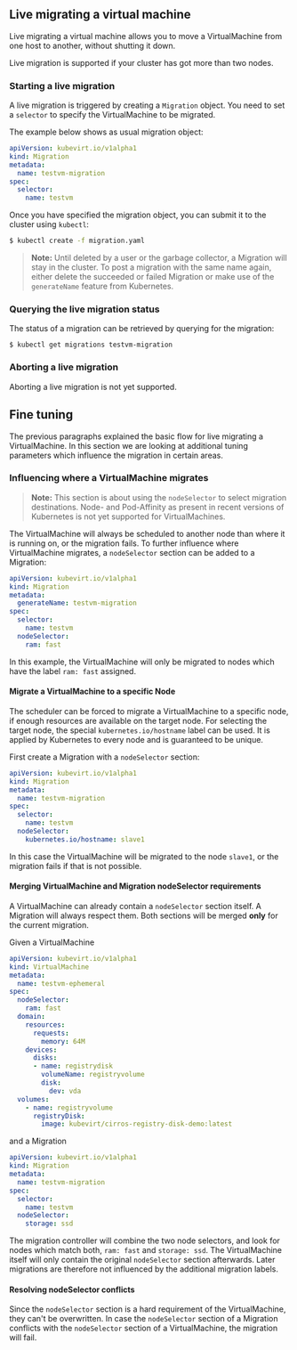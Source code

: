 ## Live migrating a virtual machine

Live migrating a virtual machine allows you to move a VirtualMachine from one host to another, without shutting it down.

Live migration is supported if your cluster has got more than two nodes.

### Starting a live migration

A live migration is triggered by creating a `Migration` object. You need to set a `selector` to specify the VirtualMachine to be migrated.

The example below shows as usual migration object:

```yaml
apiVersion: kubevirt.io/v1alpha1
kind: Migration
metadata:
  name: testvm-migration
spec:
  selector:
    name: testvm
```

Once you have specified the migration object, you can submit it to the cluster using `kubectl`:

```bash
$ kubectl create -f migration.yaml
```

> **Note:** Until deleted by a user or the garbage collector, a Migration will stay in the
> cluster. To post a migration with the same name again, either delete the
> succeeded or failed Migration or make use of the `generateName` feature from
> Kubernetes.

### Querying the live migration status

The status of a migration can be retrieved by querying for the migration:

```
$ kubectl get migrations testvm-migration
```

### Aborting a live migration

Aborting a live migration is not yet supported.


## Fine tuning

The previous paragraphs explained the basic flow for live migrating a VirtualMachine.
In this section we are looking at additional tuning parameters which influence
the migration in certain areas.

### Influencing where a VirtualMachine migrates

> **Note:** This section is about using the `nodeSelector` to select migration
> destinations. Node- and Pod-Affinity as present in recent versions of Kubernetes
> is not yet supported for VirtualMachines.

The VirtualMachine will always be scheduled to another node than where it is running on, or
the migration fails. To further influence where VirtualMachine migrates, a `nodeSelector`
section can be added to a Migration:

```yaml
apiVersion: kubevirt.io/v1alpha1
kind: Migration
metadata:
  generateName: testvm-migration
spec:
  selector:
    name: testvm
  nodeSelector:
    ram: fast
```

In this example, the VirtualMachine will only be migrated to nodes which have the label
`ram: fast` assigned.

#### Migrate a VirtualMachine to a specific Node

The scheduler can be forced to migrate a VirtualMachine to a specific node, if enough
resources are available on the target node. For selecting the target node, the
special `kubernetes.io/hostname` label can be used. It is applied by Kubernetes
to every node and is guaranteed to be unique.

First create a Migration with a `nodeSelector` section:

```yaml
apiVersion: kubevirt.io/v1alpha1
kind: Migration
metadata:
  name: testvm-migration
spec:
  selector:
    name: testvm
  nodeSelector:
    kubernetes.io/hostname: slave1
```

In this case the VirtualMachine will be migrated to the node `slave1`, or the migration
fails if that is not possible.

#### Merging VirtualMachine and Migration nodeSelector requirements

A VirtualMachine can already contain a `nodeSelector` section itself. A Migration will
always respect them. Both sections will be merged **only** for the current
migration.

Given a VirtualMachine

```yaml
apiVersion: kubevirt.io/v1alpha1
kind: VirtualMachine
metadata:
  name: testvm-ephemeral
spec:
  nodeSelector:
    ram: fast
  domain:
    resources:
      requests:
        memory: 64M
    devices:
      disks:
      - name: registrydisk
        volumeName: registryvolume
        disk:
          dev: vda
  volumes:
    - name: registryvolume
      registryDisk:
        image: kubevirt/cirros-registry-disk-demo:latest
```

and a Migration

```yaml
apiVersion: kubevirt.io/v1alpha1
kind: Migration
metadata:
  name: testvm-migration
spec:
  selector:
    name: testvm
  nodeSelector:
    storage: ssd
```

The migration controller will combine the two node selectors, and look for
nodes which match both, `ram: fast` and `storage: ssd`. The VirtualMachine itself will only
contain the original `nodeSelector` section afterwards. Later migrations are
therefore not influenced by the additional migration labels.

#### Resolving nodeSelector conflicts

Since the `nodeSelector` section is a hard requirement of  the VirtualMachine, they can't
be overwritten. In case the `nodeSelector` section of a Migration conflicts
with the `nodeSelector` section of a VirtualMachine, the migration will fail.
